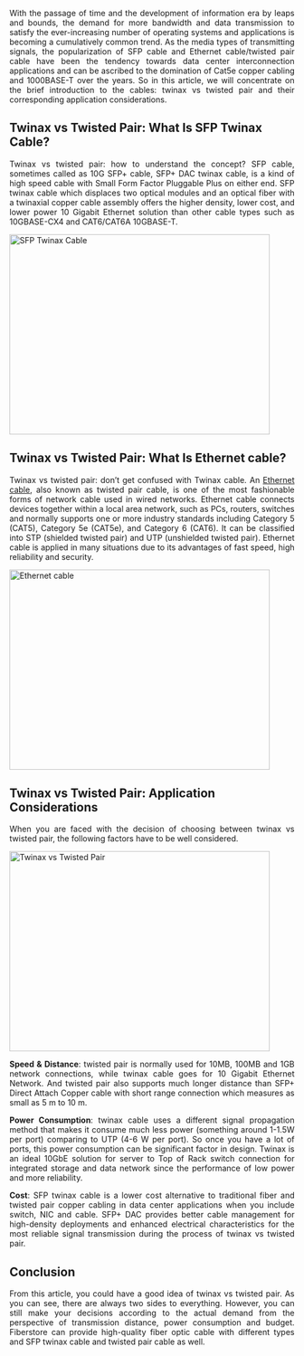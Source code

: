 <p style="text-align: justify;">With the passage of time and the development of information era by leaps and bounds, the demand for more bandwidth and data transmission to satisfy the ever-increasing number of operating systems and applications is becoming a cumulatively common trend. As the media types of transmitting signals, the popularization of SFP cable and Ethernet cable/twisted pair cable have been the tendency towards data center interconnection applications and can be ascribed to the domination of Cat5e copper cabling and 1000BASE-T over the years. So in this article, we will concentrate on the brief introduction to the cables: twinax vs twisted pair and their corresponding application considerations.</p>

<h2>Twinax vs Twisted Pair: What Is SFP Twinax Cable?</h2>
<p style="text-align: justify;">Twinax vs twisted pair: how to understand the concept? SFP cable, sometimes called as 10G SFP+ cable, SFP+ DAC twinax cable, is a kind of high speed cable with Small Form Factor Pluggable Plus on either end. SFP twinax cable which displaces two optical modules and an optical fiber with a twinaxial copper cable assembly offers the higher density, lower cost, and lower power 10 Gigabit Ethernet solution than other cable types such as 10GBASE-CX4 and CAT6/CAT6A 10GBASE-T.</p>
<a href="http://www.fiber-optic-solutions.com/wp-content/uploads/2018/04/SFP-Twinax-Cable.jpg"><img class="aligncenter size-full wp-image-3580" src="http://www.fiber-optic-solutions.com/wp-content/uploads/2018/04/SFP-Twinax-Cable.jpg" alt="SFP Twinax Cable" width="460" height="354" /></a>
<h2>Twinax vs Twisted Pair: What Is Ethernet cable?</h2>
<p style="text-align: justify;">Twinax vs twisted pair: don’t get confused with Twinax cable. An <a href="https://www.fs.com/c/cat5e-cat6-cat7-904" target="_blank">Ethernet cable</a>, also known as twisted pair cable, is one of the most fashionable forms of network cable used in wired networks. Ethernet cable connects devices together within a local area network, such as PCs, routers, switches and normally supports one or more industry standards including Category 5 (CAT5), Category 5e (CAT5e), and Category 6 (CAT6). It can be classified into STP (shielded twisted pair) and UTP (unshielded twisted pair). Ethernet cable is applied in many situations due to its advantages of fast speed, high reliability and security.</p>
<a href="http://www.fiber-optic-solutions.com/wp-content/uploads/2018/04/Ethernet-cable.jpg"><img class="aligncenter size-full wp-image-3581" src="http://www.fiber-optic-solutions.com/wp-content/uploads/2018/04/Ethernet-cable.jpg" alt="Ethernet cable" width="460" height="354" /></a>
<h2>Twinax vs Twisted Pair: Application Considerations</h2>
<p style="text-align: justify;">When you are faced with the decision of choosing between twinax vs twisted pair, the following factors have to be well considered.</p>
<a href="http://www.fiber-optic-solutions.com/wp-content/uploads/2018/04/Twinax-vs-Twisted-Pair.jpg"><img class="aligncenter size-full wp-image-3582" src="http://www.fiber-optic-solutions.com/wp-content/uploads/2018/04/Twinax-vs-Twisted-Pair.jpg" alt="Twinax vs Twisted Pair" width="460" height="354" /></a>
<p style="text-align: justify;"><strong>Speed &amp; Distance</strong>: twisted pair is normally used for 10MB, 100MB and 1GB network connections, while twinax cable goes for 10 Gigabit Ethernet Network. And twisted pair also supports much longer distance than SFP+ Direct Attach Copper cable with short range connection which measures as small as 5 m to 10 m.</p>
<p style="text-align: justify;"><strong>Power Consumption</strong>: twinax cable uses a different signal propagation method that makes it consume much less power (something around 1-1.5W per port) comparing to UTP (4-6 W per port). So once you have a lot of ports, this power consumption can be significant factor in design. Twinax is an ideal 10GbE solution for server to Top of Rack switch connection for integrated storage and data network since the performance of low power and more reliability.</p>
<p style="text-align: justify;"><strong>Cost</strong>: SFP twinax cable is a lower cost alternative to traditional fiber and twisted pair copper cabling in data center applications when you include switch, NIC and cable. SFP+ DAC provides better cable management for high-density deployments and enhanced electrical characteristics for the most reliable signal transmission during the process of twinax vs twisted pair.</p>

<h2>Conclusion</h2>
<p style="text-align: justify;">From this article, you could have a good idea of twinax vs twisted pair. As you can see, there are always two sides to everything. However, you can still make your decisions according to the actual demand from the perspective of transmission distance, power consumption and budget. Fiberstore can provide high-quality fiber optic cable with different types and SFP twinax cable and twisted pair cable as well.</p>

